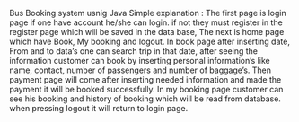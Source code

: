 Bus Booking system usnig Java
Simple explanation :
The first page is login page if one have account he/she can login.
if not they must register in the register page which will be saved in the data base,
The next is home page which have Book, My booking and logout.
In book page after inserting date, From and to data’s one can search trip in that date, after seeing the information customer can book by inserting personal information’s like name, contact, number of passengers and  number of baggage’s.
Then payment page will come after inserting needed information and made the payment it will be booked successfully. 
In my booking page customer can see his booking and history of booking which will be read from database. 
when pressing logout it will return to login page.  

